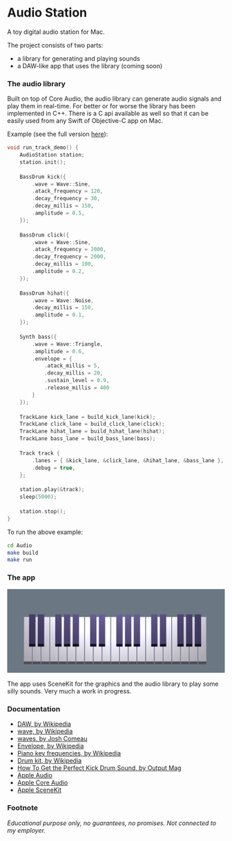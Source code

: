 # Audio Station

A toy digital audio station for Mac.

The project consists of two parts:
- a library for generating and playing sounds
- a DAW-like app that uses the library (coming soon)


### The audio library

Built on top of Core Audio, the audio library can generate audio signals and play them in real-time. For better or for worse the library has been implemented in C++. There is a C api available as well so that it can be easily used from any Swift of Objective-C app on Mac.

Example (see the full version [here](Audio/test/main.cpp)):
```cpp
void run_track_demo() {
    AudioStation station;
    station.init();

    BassDrum kick({
        .wave = Wave::Sine,
        .atack_frequency = 120,
        .decay_frequency = 30,
        .decay_millis = 150,
        .amplitude = 0.5,
    });

    BassDrum click({
        .wave = Wave::Sine,
        .atack_frequency = 2000,
        .decay_frequency = 2000,
        .decay_millis = 100,
        .amplitude = 0.2,
    });

    BassDrum hihat({
        .wave = Wave::Noise,
        .decay_millis = 150,
        .amplitude = 0.1,
    });

    Synth bass({
        .wave = Wave::Triangle,
        .amplitude = 0.6,
        .envelope = {
            .atack_millis = 5, 
            .decay_millis = 20, 
            .sustain_level = 0.9, 
            .release_millis = 400
        }
    });

    TrackLane kick_lane = build_kick_lane(kick);
    TrackLane click_lane = build_click_lane(click);
    TrackLane hihat_lane = build_hihat_lane(hihat);
    TrackLane bass_lane = build_bass_lane(bass);

    Track track { 
        .lanes = { &kick_lane, &click_lane, &hihat_lane, &bass_lane },
        .debug = true,
    };

    station.play(&track);
    sleep(5000);

    station.stop();
}
```

To run the above example:
```bash
cd Audio
make build
make run
```


### The app

<img src="screenshot.png" width="800"/>

The app uses SceneKit for the graphics and the audio library to play some silly sounds. Very much a work in progress.


### Documentation

- [DAW, by Wikipedia](https://en.wikipedia.org/wiki/Digital_audio_workstation)
- [wave, by Wikipedia](https://en.wikipedia.org/wiki/wave)
- [waves, by Josh Comeau](https://pudding.cool/2018/02/waves/)
- [Envelope, by Wikipedia](https://en.wikipedia.org/wiki/Envelope_(music))
- [Piano key frequencies, by Wikipedia](https://en.wikipedia.org/wiki/Piano_key_frequencies)
- [Drum kit, by Wikipedia](https://en.wikipedia.org/wiki/Drum_kit)
- [How To Get the Perfect Kick Drum Sound, by Output Mag](https://output.com/blog/get-perfect-kick-drum)
- [Apple Audio](https://developer.apple.com/audio/)
- [Apple Core Audio](https://developer.apple.com/library/archive/documentation/MusicAudio/Conceptual/CoreAudioOverview)
- [Apple SceneKit](https://developer.apple.com/documentation/scenekit)


### Footnote

_Educational purpose only, no guarantees, no promises. Not connected to my employer._
